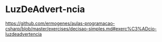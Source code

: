 # LuzDeAdvert-ncia
https://github.com/ermogenes/aulas-programacao-csharp/blob/master/exercises/decisao-simples.md#exerc%C3%ADcio-luzdeadvertencia
